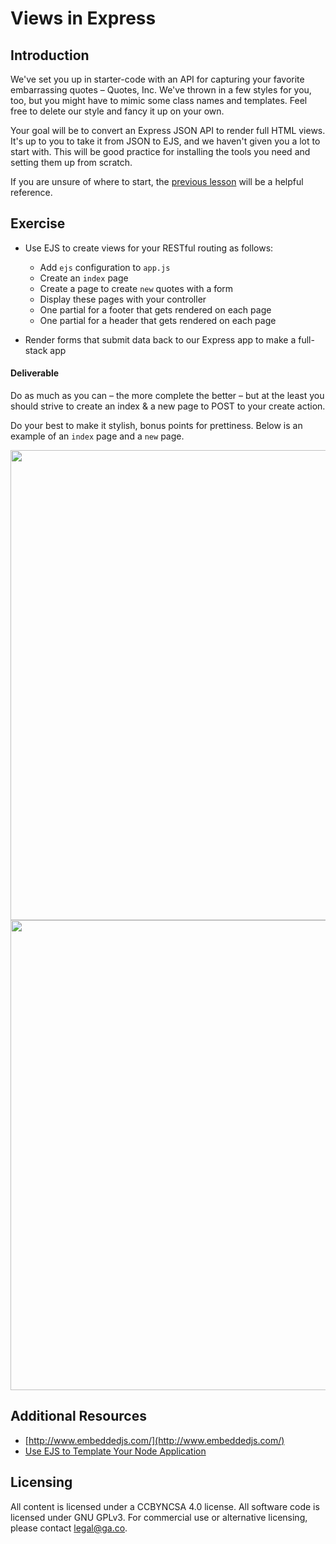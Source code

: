 # Views in Express

## Introduction

We've set you up in starter-code with an API for capturing your favorite embarrassing quotes – Quotes, Inc. We've thrown in a few styles for you, too, but you might have to mimic some class names and templates. Feel free to delete our style and fancy it up on your own.

Your goal will be to convert an Express JSON API to render full HTML views. It's up to you to take it from JSON to EJS, and we haven't given you a lot to start with. This will be good practice for installing the tools you need and setting them up from scratch.

If you are unsure of where to start, the [previous lesson](https://github.com/den-wdi-2/express-views-lesson) will be a helpful reference.

## Exercise

- Use EJS to create views for your RESTful routing as follows:
  - Add `ejs` configuration to `app.js`
  - Create an `index` page
  - Create a page to create `new` quotes with a form
  - Display these pages with your controller
  - One partial for a footer that gets rendered on each page
  - One partial for a header that gets rendered on each page

- Render forms that submit data back to our Express app to make a full-stack app

#### Deliverable

Do as much as you can – the more complete the better – but at the least you should strive to create an index & a new page to POST to your create action.

Do your best to make it stylish, bonus points for prettiness.  Below is an example of an `index` page and a `new` page.

<img width="752" src="https://cloud.githubusercontent.com/assets/25366/9153289/98b3a226-3e02-11e5-95dc-2f44b5393f5c.png">

<img width="752" src="https://cloud.githubusercontent.com/assets/25366/9153304/4ea3903c-3e03-11e5-9af5-82b63257475f.png">

## Additional Resources

- [http://www.embeddedjs.com/](http://www.embeddedjs.com/)
- [Use EJS to Template Your Node Application](https://scotch.io/tutorials/use-ejs-to-template-your-node-application)


## Licensing
All content is licensed under a CC­BY­NC­SA 4.0 license.
All software code is licensed under GNU GPLv3. For commercial use or alternative licensing, please contact legal@ga.co.
